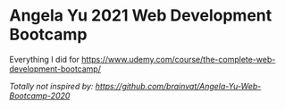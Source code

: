 # Angela Yu 2021 Web Development Bootcamp
 Everything I did for https://www.udemy.com/course/the-complete-web-development-bootcamp/

*Totally not inspired by:
https://github.com/brainvat/Angela-Yu-Web-Bootcamp-2020*
